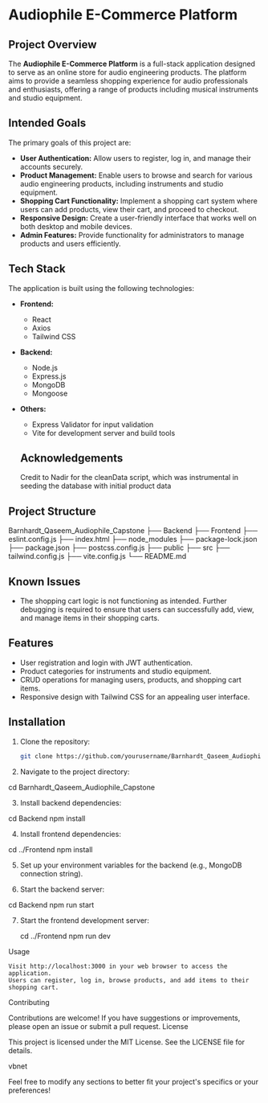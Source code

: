 # Audiophile E-Commerce Platform

## Project Overview

The **Audiophile E-Commerce Platform** is a full-stack application designed to serve as an online store for audio engineering products. The platform aims to provide a seamless shopping experience for audio professionals and enthusiasts, offering a range of products including musical instruments and studio equipment.

## Intended Goals

The primary goals of this project are:

- **User Authentication:** Allow users to register, log in, and manage their accounts securely.
- **Product Management:** Enable users to browse and search for various audio engineering products, including instruments and studio equipment.
- **Shopping Cart Functionality:** Implement a shopping cart system where users can add products, view their cart, and proceed to checkout.
- **Responsive Design:** Create a user-friendly interface that works well on both desktop and mobile devices.
- **Admin Features:** Provide functionality for administrators to manage products and users efficiently.

## Tech Stack

The application is built using the following technologies:

- **Frontend:**
  - React
  - Axios
  - Tailwind CSS

- **Backend:**
  - Node.js
  - Express.js
  - MongoDB
  - Mongoose

- **Others:**
  - Express Validator for input validation
  - Vite for development server and build tools


  ## Acknowledgements

    Credit to Nadir for the cleanData script, which was instrumental in seeding the database with initial product data

## Project Structure

Barnhardt_Qaseem_Audiophile_Capstone
├── Backend
├── Frontend
├── eslint.config.js
├── index.html
├── node_modules
├── package-lock.json
├── package.json
├── postcss.config.js
├── public
├── src
├── tailwind.config.js
├── vite.config.js
└── README.md

## Known Issues

- The shopping cart logic is not functioning as intended. Further debugging is required to ensure that users can successfully add, view, and manage items in their shopping carts.


## Features

- User registration and login with JWT authentication.
- Product categories for instruments and studio equipment.
- CRUD operations for managing users, products, and shopping cart items.
- Responsive design with Tailwind CSS for an appealing user interface.

## Installation

1. Clone the repository:

   ```bash
   git clone https://github.com/yourusername/Barnhardt_Qaseem_Audiophile_Capstone.git


2. Navigate to the project directory:



 cd Barnhardt_Qaseem_Audiophile_Capstone

3. Install backend dependencies:



cd Backend
npm install

4. Install frontend dependencies:



cd ../Frontend
npm install

5. Set up your environment variables for the backend (e.g., MongoDB connection string).

6. Start the backend server:



cd Backend
npm run start

7. Start the frontend development server:



    cd ../Frontend
    npm run dev

Usage

    Visit http://localhost:3000 in your web browser to access the application.
    Users can register, log in, browse products, and add items to their shopping cart.

Contributing

Contributions are welcome! If you have suggestions or improvements, please open an issue or submit a pull request.
License

This project is licensed under the MIT License. See the LICENSE file for details.

vbnet

Feel free to modify any sections to better fit your project's specifics or your preferences!

